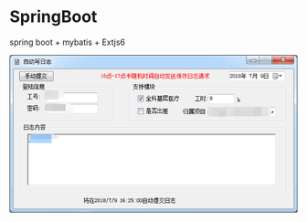 # SpringBoot
spring boot + mybatis + Extjs6

![image](https://github.com/ghuan/JournalingApp/blob/master/JournalingApp/11.png)
